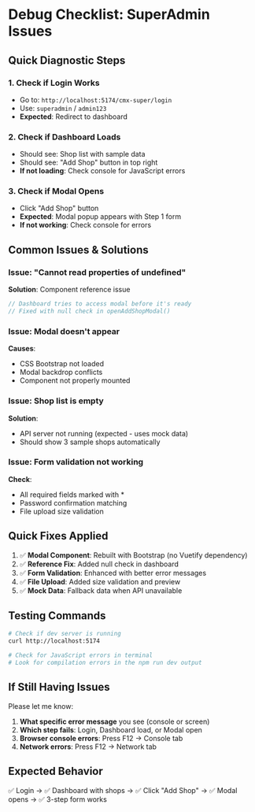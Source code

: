 # Debug Checklist: SuperAdmin Issues

## Quick Diagnostic Steps

### 1. Check if Login Works
- Go to: `http://localhost:5174/cmx-super/login`
- Use: `superadmin` / `admin123`
- **Expected**: Redirect to dashboard

### 2. Check if Dashboard Loads
- Should see: Shop list with sample data
- Should see: "Add Shop" button in top right
- **If not loading**: Check console for JavaScript errors

### 3. Check if Modal Opens
- Click "Add Shop" button
- **Expected**: Modal popup appears with Step 1 form
- **If not working**: Check console for errors

## Common Issues & Solutions

### Issue: "Cannot read properties of undefined"
**Solution**: Component reference issue
```javascript
// Dashboard tries to access modal before it's ready
// Fixed with null check in openAddShopModal()
```

### Issue: Modal doesn't appear
**Causes**: 
- CSS Bootstrap not loaded
- Modal backdrop conflicts
- Component not properly mounted

### Issue: Shop list is empty
**Solution**: 
- API server not running (expected - uses mock data)
- Should show 3 sample shops automatically

### Issue: Form validation not working
**Check**: 
- All required fields marked with *
- Password confirmation matching
- File upload size validation

## Quick Fixes Applied

1. ✅ **Modal Component**: Rebuilt with Bootstrap (no Vuetify dependency)
2. ✅ **Reference Fix**: Added null check in dashboard
3. ✅ **Form Validation**: Enhanced with better error messages
4. ✅ **File Upload**: Added size validation and preview
5. ✅ **Mock Data**: Fallback data when API unavailable

## Testing Commands

```bash
# Check if dev server is running
curl http://localhost:5174

# Check for JavaScript errors in terminal
# Look for compilation errors in the npm run dev output
```

## If Still Having Issues

Please let me know:
1. **What specific error message** you see (console or screen)
2. **Which step fails**: Login, Dashboard load, or Modal open
3. **Browser console errors**: Press F12 → Console tab
4. **Network errors**: Press F12 → Network tab

## Expected Behavior
✅ Login → ✅ Dashboard with shops → ✅ Click "Add Shop" → ✅ Modal opens → ✅ 3-step form works
